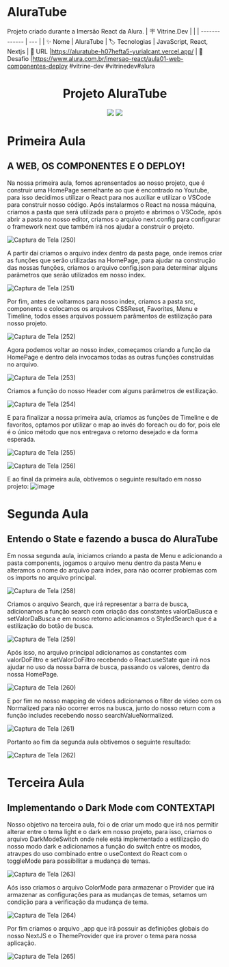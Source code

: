 # AluraTube
Projeto criado durante a Imersão React da Alura.
| 🪧 Vitrine.Dev |     |
| -------------  | --- |
| ✨ Nome        | AluraTube
| 🏷️ Tecnologias | JavaScript, React, Nextjs
| 🚀 URL         |https://aluratube-h07hefta5-yurialcant.vercel.app/
| 🤿 Desafio |https://www.alura.com.br/imersao-react/aula01-web-componentes-deploy
#vitrine-dev #vitrinedev#alura

<h1 align ="center"> Projeto AluraTube</h1>
<p align="center">
<img src="http://img.shields.io/static/v1?label=STATUS&message=EM%20CONSTRUCAO&color=GREEN&style=for-the-badge"/>
<img src="https://img.shields.io/static/v1?label=LANGUANGE&message=JAVASCRIPT&color=YELLOW&style=for-the-badge"/>
</p>

<h1>Primeira Aula</h1>
<h2>A WEB, OS COMPONENTES E O DEPLOY!</h2>
Na nossa primeira aula, fomos aprensentados ao nosso projeto, que é construir uma HomePage semelhante ao que é encontrado no Youtube, para isso decidimos utilizar o React para nos auxiliar e utilizar o VSCode para construir nosso código.
Após instalarmos o React na nossa máquina, criamos a pasta que será utilizada para o projeto e abrimos o VSCode, após abrir a pasta no nosso editor, criamos o arquivo next.config para configurar o framework next que também irá nos ajudar a construir o projeto.

![Captura de Tela (250)](https://user-images.githubusercontent.com/102321564/200426725-7d9586e5-9bb3-4345-86fa-b21c01b8d102.png)

A partir daí criamos o arquivo index dentro da pasta page, onde iremos criar as funções que serão utilizadas na HomePage, para ajudar na construção das nossas funções, 
criamos o arquivo config.json para determinar alguns parâmetros que serão utilizados em nosso index.

![Captura de Tela (251)](https://user-images.githubusercontent.com/102321564/200427539-b20ee23a-f16c-40e6-971f-8ecea824591d.png)

Por fim, antes de voltarmos para nosso index, criamos a pasta src, components e colocamos os arquivos CSSReset, Favorites, Menu e Timeline, todos esses arquivos 
possuem parâmentos de estilização para nosso projeto.

![Captura de Tela (252)](https://user-images.githubusercontent.com/102321564/200428093-2a54230a-7679-4f87-b015-4bf619268f62.png)

Agora podemos voltar ao nosso index, começamos criando a função da HomePage e dentro dela invocamos todas as outras funções construídas no arquivo.

![Captura de Tela (253)](https://user-images.githubusercontent.com/102321564/200428490-614c731a-85e5-46f9-a69e-3269c620fb6a.png)

Criamos a função do nosso Header com alguns parâmetros de estilização.

![Captura de Tela (254)](https://user-images.githubusercontent.com/102321564/200428757-7e7c1f7b-8796-4236-8062-f95bbbeb916f.png)

E para finalizar a nossa primeira aula, criamos as funções de Timeline e de favoritos, optamos por utilizar o map ao invés do foreach ou do for, pois ele é o único método que nos entregava o retorno desejado e da forma esperada.

![Captura de Tela (255)](https://user-images.githubusercontent.com/102321564/200428979-2f4fae71-72b5-47d3-9451-c224ac46191e.png)

![Captura de Tela (256)](https://user-images.githubusercontent.com/102321564/200429109-752f41b6-26b0-452a-9edc-a5d1dd9da5ed.png)

E ao final da primeira aula, obtivemos o seguinte resultado em nosso projeto:
![image](https://user-images.githubusercontent.com/102321564/200429243-99ac9e8f-e625-437a-a2b0-e0077b1ce2e1.png)

<h1>Segunda Aula</h1>
<h2>Entendo o State e fazendo a busca do AluraTube</h2>

Em nossa segunda aula, iniciamos criando a pasta de Menu e adicionando a pasta components, jogamos o arquivo menu dentro da pasta Menu e alteramos o nome do arquivo para index, para não ocorrer problemas com os imports no arquivo principal.

![Captura de Tela (258)](https://user-images.githubusercontent.com/102321564/200649486-6b02f17a-3305-4bff-b9f0-5ace06d6afb7.png)

Criamos o arquivo Search, que irá representar a barra de busca, adicionamos a função search com criação das constantes valorDaBusca e setValorDaBusca e em nosso retorno adicionamos o StyledSearch que é a estilização do botão de busca.

![Captura de Tela (259)](https://user-images.githubusercontent.com/102321564/200650436-d463cdc3-9516-4122-a27e-41381eca0544.png)

Após isso, no arquivo principal adicionamos as constantes com valorDoFiltro e setValorDoFiltro recebendo o React.useState que irá nos ajudar no uso da nossa barra de busca, passando os valores, dentro da nossa HomePage.

![Captura de Tela (260)](https://user-images.githubusercontent.com/102321564/200650965-e67088e1-9a49-4b7f-9b84-83598a426af0.png)

E por fim no nosso mapping de videos adicionamos o filter de video com os Normalized para não ocorrer erros na busca, junto do nosso return com a função includes recebendo nosso searchValueNormalized.

![Captura de Tela (261)](https://user-images.githubusercontent.com/102321564/200651684-67bc6e19-d8fd-4f75-9ec8-4ec6104421da.png)

Portanto ao fim da segunda aula obtivemos o seguinte resultado:

![Captura de Tela (262)](https://user-images.githubusercontent.com/102321564/200651974-a46fb6a5-de08-40e2-b361-700153c49c65.png)

<h1>Terceira Aula</h1>
<h2>Implementando o Dark Mode com CONTEXTAPI</h2>

Nosso objetivo na terceira aula, foi o de criar um modo que irá nos permitir alterar entre o tema light e o dark em nosso projeto, para isso, criamos o arquivo DarkModeSwitch onde nele está implementado a estilização do nosso modo dark e adicionamos a função do switch entre os modos, atravpes do uso combinado entre o useContext do React com o toggleMode para possibilitar a mudança de temas.

![Captura de Tela (263)](https://user-images.githubusercontent.com/102321564/201160271-f670f97c-2463-43f5-b367-e012e5b3d474.png)

Aós isso criamos o arquivo ColorMode para armazenar o Provider que irá armazenar as configurações para as mudanças de temas, setamos um condição para a verificação da mudança de tema.


![Captura de Tela (264)](https://user-images.githubusercontent.com/102321564/201160950-6a2defe8-862f-4ae9-bf06-b69d1072cb7f.png)

Por fim criamos o arquivo _app que irá possuir as definições globais do nosso NextJS e o ThemeProvider que ira prover o tema para nossa aplicação.

![Captura de Tela (265)](https://user-images.githubusercontent.com/102321564/201161530-8b4a0d0b-6448-487e-bf69-bb8f2835a720.png)







